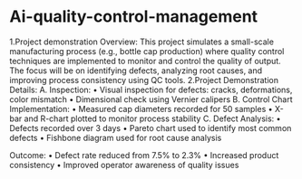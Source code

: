 # Ai-quality-control-management
1.Project demonstration
Overview:
This project simulates a small-scale manufacturing process (e.g., bottle cap production) where quality control techniques are implemented to monitor and control the quality of output. The focus will be on identifying defects, analyzing root causes, and improving process consistency using QC tools.
2.Project Demonstration Details:
A. Inspection:
•	Visual inspection for defects: cracks, deformations, color mismatch
•	Dimensional check using Vernier calipers
B. Control Chart Implementation:
•	Measured cap diameters recorded for 50 samples
•	X-bar and R-chart plotted to monitor process stability
C. Defect Analysis:
•	Defects recorded over 3 days
•	Pareto chart used to identify most common defects
•	Fishbone diagram used for root cause analysis

Outcome:
•	Defect rate reduced from 7.5% to 2.3%
•	Increased product consistency
•	Improved operator awareness of quality issues

